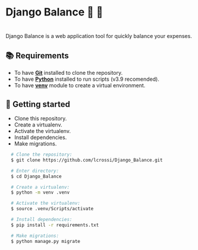 # Django Balance :snake: :money_with_wings:
 #
Django Balance is a web application tool for quickly balance your expenses.

## :books: Requirements
- To have [**Git**](https://git-scm.com/) installed to clone the repository.
- To have [**Python**](https://www.python.org/downloads/) installed to run scripts (v3.9 recomended).
- To have [**venv**](https://docs.python.org/3/library/venv.html) module to create a virtual environment.

## :rocket: Getting started
* Clone this repository.
* Create a virtualenv.
* Activate the virtualenv.
* Install dependencies.
* Make migrations.

``` bash
  # Clone the repository:
  $ git clone https://github.com/lcrossi/Django_Balance.git

  # Enter directory:
  $ cd Django_Balance

  # Create a virtualenv:
  $ python -m venv .venv

  # Activate the virtualenv:
  $ source .venv/Scripts/activate

  # Install dependencies:
  $ pip install -r requirements.txt

  # Make migrations:
  $ python manage.py migrate
```

